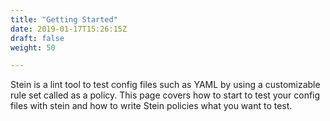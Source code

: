 ```yaml
---
title: "Getting Started"
date: 2019-01-17T15:26:15Z
draft: false
weight: 50

---
```


Stein is a lint tool to test config files such as YAML by using a customizable rule set called as a policy.
This page covers how to start to test your config files with stein and how to write Stein policies what you want to test.

